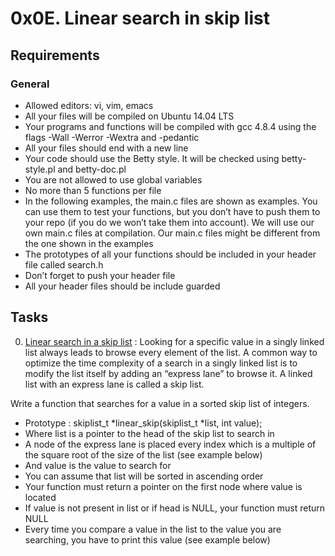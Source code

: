 # 0x0E. Linear search in skip list

## Requirements
### General

* Allowed editors: vi, vim, emacs
* All your files will be compiled on Ubuntu 14.04 LTS
* Your programs and functions will be compiled with gcc 4.8.4 using the flags -Wall -Werror -Wextra and -pedantic
* All your files should end with a new line
* Your code should use the Betty style. It will be checked using betty-style.pl and betty-doc.pl
* You are not allowed to use global variables
* No more than 5 functions per file
* In the following examples, the main.c files are shown as examples. You can use them to test your functions, but you don’t have to push them to your repo (if you do we won’t take them into account). We will use our own main.c files at compilation. Our main.c files might be different from the one shown in the examples
* The prototypes of all your functions should be included in your header file called search.h
* Don’t forget to push your header file
* All your header files should be include guarded

## Tasks
0. [Linear search in a skip list]() : Looking for a specific value in a singly linked list always leads to browse every element of the list. A common way to optimize the time complexity of a search in a singly linked list is to modify the list itself by adding an “express lane” to browse it. A linked list with an express lane is called a skip list.

Write a function that searches for a value in a sorted skip list of integers.

  * Prototype : skiplist_t *linear_skip(skiplist_t *list, int value);
  * Where list is a pointer to the head of the skip list to search in
  * A node of the express lane is placed every index which is a multiple of the square root of the size of the list (see example below)
  * And value is the value to search for
  * You can assume that list will be sorted in ascending order
  * Your function must return a pointer on the first node where value is located
  * If value is not present in list or if head is NULL, your function must return NULL
  * Every time you compare a value in the list to the value you are searching, you have to print this value (see example below)
